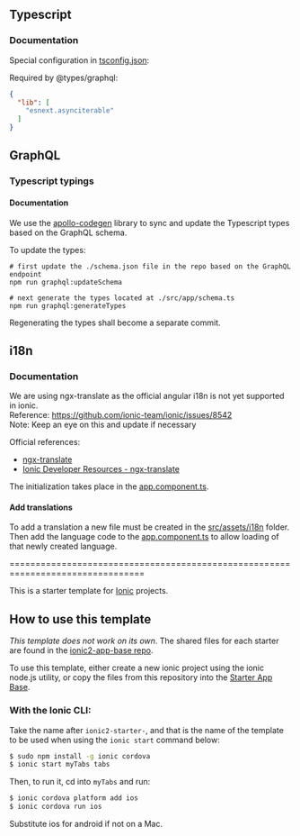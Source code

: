 ## Typescript

### Documentation

Special configuration in [tsconfig.json](tsconfig.json):

Required by @types/graphql:
```json
{
  "lib": [
    "esnext.asynciterable"
  ]
}
```

## GraphQL

### Typescript typings

#### Documentation

We use the [apollo-codegen](https://github.com/apollographql/apollo-codegen) library to sync and update the Typescript types based on the GraphQL schema.

To update the types:
```
# first update the ./schema.json file in the repo based on the GraphQL endpoint
npm run graphql:updateSchema

# next generate the types located at ./src/app/schema.ts
npm run graphql:generateTypes
```

Regenerating the types shall become a separate commit.

## i18n

### Documentation

We are using ngx-translate as the official angular i18n is not yet supported in ionic.<br />
Reference: https://github.com/ionic-team/ionic/issues/8542<br />
Note: Keep an eye on this and update if necessary<br />

Official references:

* [ngx-translate](http://www.ngx-translate.com/)
* [Ionic Developer Resources - ngx-translate](https://ionicframework.com/docs/developer-resources/ng2-translate/)

The initialization takes place in the [app.component.ts](src/app/app.component.ts#22).

#### Add translations

To add a translation a new file must be created in the [src/assets/i18n](src/assets/i18n) folder.<br />
Then add the language code to the [app.component.ts](src/app/app.component.ts#22) to allow loading of that newly created language.

================================================================================

This is a starter template for [Ionic](http://ionicframework.com/docs/) projects.

## How to use this template

*This template does not work on its own*. The shared files for each starter are found in the [ionic2-app-base repo](https://github.com/ionic-team/ionic2-app-base).

To use this template, either create a new ionic project using the ionic node.js utility, or copy the files from this repository into the [Starter App Base](https://github.com/ionic-team/ionic2-app-base).

### With the Ionic CLI:

Take the name after `ionic2-starter-`, and that is the name of the template to be used when using the `ionic start` command below:

```bash
$ sudo npm install -g ionic cordova
$ ionic start myTabs tabs
```

Then, to run it, cd into `myTabs` and run:

```bash
$ ionic cordova platform add ios
$ ionic cordova run ios
```

Substitute ios for android if not on a Mac.

